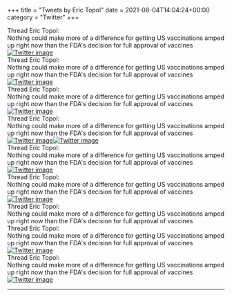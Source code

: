 +++
title = "Tweets by Eric Topol" 
date = 2021-08-04T14:04:24+00:00
category = "Twitter"
+++
<div class="tweet"> 
<div class="profile"> 
Thread Eric Topol: 
</div> 
<div class="tweet-content">Nothing could make more of a difference for getting US vaccinations amped up right now than the FDA's decision for full approval of vaccines</div></div><a href="E78-_N4UYAc1hso.jpg"  ><img src="E78-_N4UYAc1hso.jpg" alt="Twitter image" ></img></a><div class="tweet"> 
<div class="profile"> 
Thread Eric Topol: 
</div> 
<div class="tweet-content">Nothing could make more of a difference for getting US vaccinations amped up right now than the FDA's decision for full approval of vaccines</div></div><a href="E79d4qJUYAIwtQZ.jpg"  ><img src="E79d4qJUYAIwtQZ.jpg" alt="Twitter image" ></img></a><div class="tweet"> 
<div class="profile"> 
Thread Eric Topol: 
</div> 
<div class="tweet-content">Nothing could make more of a difference for getting US vaccinations amped up right now than the FDA's decision for full approval of vaccines</div></div><a href="E795ZpGVkAIupGj.jpg"  ><img src="E795ZpGVkAIupGj.jpg" alt="Twitter image" ></img></a><div class="tweet"> 
<div class="profile"> 
Thread Eric Topol: 
</div> 
<div class="tweet-content">Nothing could make more of a difference for getting US vaccinations amped up right now than the FDA's decision for full approval of vaccines</div></div><a href="E7-UV4IVgAEYNkV.jpg"  ><img src="E7-UV4IVgAEYNkV.jpg" alt="Twitter image" ></img></a><a href="E7-UXvhUUAM7eGc.jpg"  ><img src="E7-UXvhUUAM7eGc.jpg" alt="Twitter image" ></img></a><div class="tweet"> 
<div class="profile"> 
Thread Eric Topol: 
</div> 
<div class="tweet-content">Nothing could make more of a difference for getting US vaccinations amped up right now than the FDA's decision for full approval of vaccines</div></div><a href="E7-VPMrVcAAvJ40.jpg"  ><img src="E7-VPMrVcAAvJ40.jpg" alt="Twitter image" ></img></a><div class="tweet"> 
<div class="profile"> 
Thread Eric Topol: 
</div> 
<div class="tweet-content">Nothing could make more of a difference for getting US vaccinations amped up right now than the FDA's decision for full approval of vaccines</div></div><a href="E7-mclEVEAAK1jw.jpg"  ><img src="E7-mclEVEAAK1jw.jpg" alt="Twitter image" ></img></a><div class="tweet"> 
<div class="profile"> 
Thread Eric Topol: 
</div> 
<div class="tweet-content">Nothing could make more of a difference for getting US vaccinations amped up right now than the FDA's decision for full approval of vaccines</div></div><div class="tweet"> 
<div class="profile"> 
Thread Eric Topol: 
</div> 
<div class="tweet-content">Nothing could make more of a difference for getting US vaccinations amped up right now than the FDA's decision for full approval of vaccines</div></div><a href="E7_bAouVEAI2J0k.jpg"  ><img src="E7_bAouVEAI2J0k.jpg" alt="Twitter image" ></img></a><div class="tweet"> 
<div class="profile"> 
Thread Eric Topol: 
</div> 
<div class="tweet-content">Nothing could make more of a difference for getting US vaccinations amped up right now than the FDA's decision for full approval of vaccines</div></div><a href="E7_qEZjVgAIcGwC.jpg"  ><img src="E7_qEZjVgAIcGwC.jpg" alt="Twitter image" ></img></a>

---